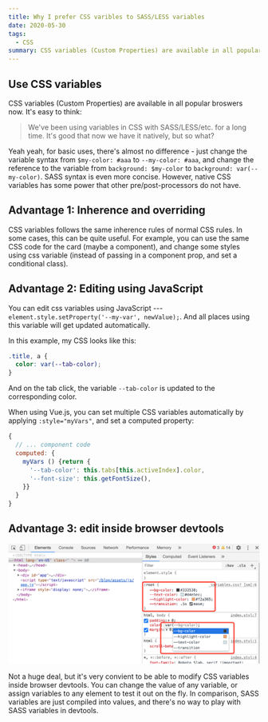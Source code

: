 ```yaml
---
title: Why I prefer CSS varibles to SASS/LESS variables
date: 2020-05-30
tags:
  - CSS
summary: CSS variables (Custom Properties) are available in all popular broswers now. Being a native feature, it has many advantages over pre/post-processor variables like SASS, LESS.
---
```


## Use CSS variables

CSS variables (Custom Properties) are available in all popular broswers now. It's easy to think:

> We've been using variables in CSS with SASS/LESS/etc. for a long time. It's good that now we have it natively, but so what?

Yeah yeah, for basic uses, there's almost no difference - just change the variable syntax from `$my-color: #aaa` to `--my-color: #aaa`, and change the reference to the variable from `background: $my-color` to `background: var(--my-color)`. SASS syntax is even more concise. However, native CSS variables has some power that other pre/post-processors do not have.

## Advantage 1: Inherence and overriding

CSS variables follows the same inherence rules of normal CSS rules. In some cases, this can be quite useful. For example, you can use the same CSS code for the card (maybe a component), and change some styles using css variable (instead of passing in a component prop, and set a conditional class).

<css-variables-override/>

## Advantage 2: Editing using JavaScript

You can edit css variables using JavaScript --- `element.style.setProperty('--my-var', newValue);`. And all places using this variable will get updated automatically.

<css-variables-edit/>

In this example, my CSS looks like this:

```css
.title, a {
  color: var(--tab-color);
}
```

And on the tab click, the variable `--tab-color` is updated to the corresponding color.

When using Vue.js, you can set multiple CSS variables automatically by applying `:style="myVars"`, and set a computed property:

```javascript
{
  // ... component code
  computed: {
    myVars () {return {
      '--tab-color': this.tabs[this.activeIndex].color,
      '--font-size': this.getFontSize(),
    }}
  }
}
```

## Advantage 3: edit inside browser devtools

![Devtools](../_assets/css-variables-devtools.png)

Not a huge deal, but it's very convient to be able to modify CSS variables inside browser devtools. You can change the value of any variable, or assign variables to any element to test it out on the fly.
In comparison, SASS variables are just compiled into values, and there's no way to play with SASS variables in devtools.
